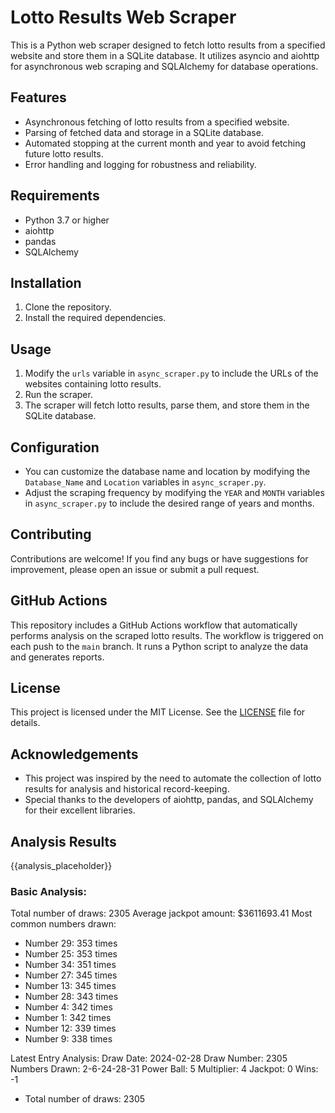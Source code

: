 # Lotto Results Web Scraper

This is a Python web scraper designed to fetch lotto results from a specified website and store them in a SQLite database. It utilizes asyncio and aiohttp for asynchronous web scraping and SQLAlchemy for database operations.

## Features

- Asynchronous fetching of lotto results from a specified website.
- Parsing of fetched data and storage in a SQLite database.
- Automated stopping at the current month and year to avoid fetching future lotto results.
- Error handling and logging for robustness and reliability.

## Requirements

- Python 3.7 or higher
- aiohttp
- pandas
- SQLAlchemy

## Installation

1. Clone the repository.
2. Install the required dependencies.

## Usage

1. Modify the `urls` variable in `async_scraper.py` to include the URLs of the websites containing lotto results.
2. Run the scraper.
3. The scraper will fetch lotto results, parse them, and store them in the SQLite database.

## Configuration

- You can customize the database name and location by modifying the `Database_Name` and `Location` variables in `async_scraper.py`.
- Adjust the scraping frequency by modifying the `YEAR` and `MONTH` variables in `async_scraper.py` to include the desired range of years and months.

## Contributing

Contributions are welcome! If you find any bugs or have suggestions for improvement, please open an issue or submit a pull request.

## GitHub Actions

This repository includes a GitHub Actions workflow that automatically performs analysis on the scraped lotto results. The workflow is triggered on each push to the `main` branch. It runs a Python script to analyze the data and generates reports.

## License

This project is licensed under the MIT License. See the [LICENSE](LICENSE) file for details.

## Acknowledgements

- This project was inspired by the need to automate the collection of lotto results for analysis and historical record-keeping.
- Special thanks to the developers of aiohttp, pandas, and SQLAlchemy for their excellent libraries.

  
## Analysis Results

<!--START_SECTION:analysis-->
    
{{analysis_placeholder}}
### Basic Analysis:
Total number of draws: 2305
Average jackpot amount: $3611693.41
Most common numbers drawn:
- Number 29: 353 times
- Number 25: 353 times
- Number 34: 351 times
- Number 27: 345 times
- Number 13: 345 times
- Number 28: 343 times
- Number 4: 342 times
- Number 1: 342 times
- Number 12: 339 times
- Number 9: 338 times

Latest Entry Analysis:
Draw Date: 2024-02-28
Draw Number: 2305
Numbers Drawn: 2-6-24-28-31
Power Ball: 5
Multiplier: 4
Jackpot: 0
Wins: -1

- Total number of draws: 2305

<!--END_SECTION:analysis-->
